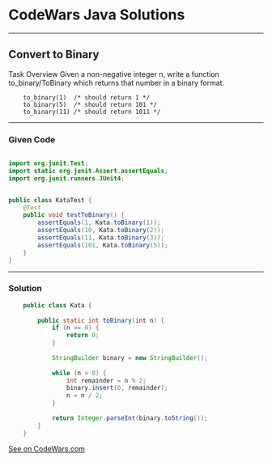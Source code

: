 # CodeWars Java Solutions

---

## Convert to Binary

Task Overview
Given a non-negative integer n, write a function to_binary/ToBinary which returns that number in a binary format.

```
    to_binary(1)  /* should return 1 */
    to_binary(5)  /* should return 101 */
    to_binary(11) /* should return 1011 */
```


---

### Given Code

```Java

import org.junit.Test;
import static org.junit.Assert.assertEquals;
import org.junit.runners.JUnit4;


public class KataTest {
    @Test
    public void testToBinary() {
        assertEquals(1, Kata.toBinary(1));
        assertEquals(10, Kata.toBinary(2));
        assertEquals(11, Kata.toBinary(3));
        assertEquals(101, Kata.toBinary(5));
    }
}
```

---

### Solution

```Java
    public class Kata {
    
        public static int toBinary(int n) {
            if (n == 0) {
                return 0;
            }
    
            StringBuilder binary = new StringBuilder();
    
            while (n > 0) {
                int remainder = n % 2;
                binary.insert(0, remainder);
                n = n / 2;
            }
    
            return Integer.parseInt(binary.toString());
        }
    }
```

[See on CodeWars.com](https://www.codewars.com/kata/59fca81a5712f9fa4700159a/train/java)